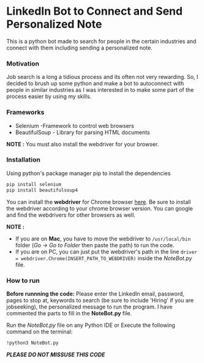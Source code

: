# LinkedIn Bot to Connect and Send Personalized Note

This is a python bot made to search for people in the certain industries and connect with them including sending a personalized note.

### Motivation
Job search is a long a tidious process and its often not very rewarding. So, I decided to brush up some python and make a bot to autoconnect with people in similar industries as I was interested in to make some part of the process easier by using my skills.

### Frameworks
- Selenium -Framework to control web browsers
- BeautifulSoup - Library for parsing HTML documents

**NOTE :** You must also install the webdriver for your browser.

### Installation
Using python's package manager pip to install the dependencies
``` sh
pip install selenium
pip install beautifulsoup4
```
You can install the **webdriver** for Chrome browser [here](https://chromedriver.chromium.org/downloads). Be sure to install the webdriver according to your chrome browser version. You can google and find the webdrivers for other browsers as well. 

**NOTE :** 
- If you are on **Mac**, you have to move the webdriver to ```/usr/local/bin``` folder (*Go -> Go to Folder* then paste the path) to run the code. 
- If you are on PC, you can just put the webdriver's path in the line ```driver = webdriver.Chrome(INSERT_PATH_TO_WEBDRIVER)```  inside the *NoteBot.py* file.


### How to run 

**Before runnning the code:** Please enter the LinkedIn email, password, pages to stop at, keywords to search (be sure to include 'Hiring' if you are jobseeking), the personalized message to run the program. I have commented the parts to fill in the **NoteBot.py** file. 

Run the *NoteBot.py* file on any Python IDE or Execute the following command on the terminal:
``` sh
!python3 NoteBot.py 
```


***PLEASE DO NOT MISSUSE THIS CODE***
